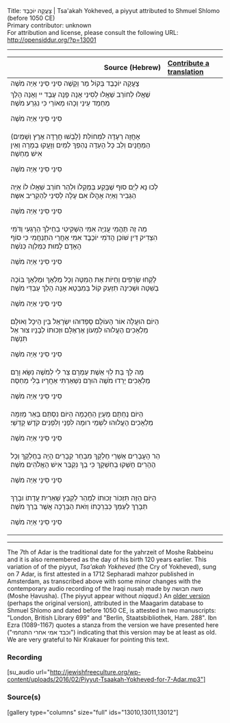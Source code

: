 <html>
<head></head>
<body>
Title: צָעֲקָה יוֹכֶבֶד | Tsa'akah Yokheved, a piyyut attributed to Shmuel Shlomo (before 1050 CE)<br />
Primary contributor: unknown<br />
For attribution and license, please consult the following URL: <a href="http://opensiddur.org/?p=13001">http://opensiddur.org/?p=13001</a>
<p />
<hr />

<table style="margin-left: auto;margin-right: auto;" class="draggable">
<thead><tr><th id="x" style="text-align: right;">Source (Hebrew)</th><th style="text-align: left;"><a href="https://opensiddur.org/contributing/upload/">Contribute a translation</a></th></tr></thead>
<tbody>
<tr><td style="vertical-align:top;">
<div class="liturgy" lang="he">
צָעֲקָה יוֹכֶבֶד בְּקוֹל מַר וְקָשֶׁה
סִינַי סִינַי אַיֵּה מֹשֶׁה
</span></div></td>
 
<td style="vertical-align:top;">
<div class="english" lang="en">

</div></td></tr>


<tr><td style="vertical-align:top;">
<div class="liturgy" lang="he">
שַׁאֲלוּ לְחוֹרֵב שַׁאֲלוּ לְסִינַי
אָנָה פָנָה עֶבֶד יי
וְאָנָה הָלַךְ מַחְמַד עֵינַי
וְכָהוּ מְאוֹרַי כִּי נִגְרַע מֹשֶׁה׃

סִינַי סִינַי אַיֵּה מֹשֶׁה
</span></div></td>
 
<td style="vertical-align:top;">
<div class="english" lang="en">

</div></td></tr>


<tr><td style="vertical-align:top;">
<div class="liturgy" lang="he">
(לָבְשׁוּ חֲרָדָה אֶרֶץ וְשָׁמַיִם)
אָחֲזָה רְעָדָה לִמְחוֹלַת הַמַּחֲנָיִם
וְלֵב כָּל הָעֵדָה נֶהְפַּךְ לְמַיִם
וְזָעֲקוּ בְמָרָה וְאֵין אִישׁ מַחְשֶׁה׃

סִינַי סִינַי אַיֵּה מֹשֶׁה
</span></div></td>
 
<td style="vertical-align:top;">
<div class="english" lang="en">

</div></td></tr>


<tr><td style="vertical-align:top;">
<div class="liturgy" lang="he">
לְכוּ נָא לְיַם סוּף שֶׁבָּקַע בְּמַקְלוֹ
וּלְהַר חוֹרֵב שַׁאֲלוּ לוֹ
אַיֵּה הַגְּבִיר וְאַיֵּה אָהֳלוֹ
אִם עָלָה לְסִינַי לְהַקְרִיב אִשֶּה׃

סִינַי סִינַי אַיֵּה מֹשֶׁה
</span></div></td>
 
<td style="vertical-align:top;">
<div class="english" lang="en">

</div></td></tr>


<tr><td style="vertical-align:top;">
<div class="liturgy" lang="he">
מַה זֶה תֶּהֱמִי עֲנִיָּה אִמִּי
הַשְׁקִיטִי בְחֵילֵךְ הֵרָגְעִי וְדֹמִּי
הִצְדִיק דִּין שׁוֹכֵן הֲדֹמִי
יוֹכֶבֶד אִמִּי אַחֲרַי הִתְנַחֲמִי
כִּי סוֹף הָאָדָם לָמוּת כַּמַּלְוֶה כַּנֹּשֶׁה׃

סִינַי סִינַי אַיֵּה מֹשֶׁה
</span></div></td>
 
<td style="vertical-align:top;">
<div class="english" lang="en">

</div></td></tr>


<tr><td style="vertical-align:top;">
<div class="liturgy" lang="he">
לָקְחוּ שְׂרָפִים וְחַיּוֹת אֶת הַמִּטָּה
וְכָל מַלְאָךְ וּמַלְאָךְ בּוֹכֶה בְשִׁטָּה
וּשְׁכִינָה תִזְעַק קוֹל בְּמִבְטָא
אָנָה הָלַךְ עַבְדִּי מֹשֶׁה׃

סִינַי סִינַי אַיֵּה מֹשֶׁה
</span></div></td>
 
<td style="vertical-align:top;">
<div class="english" lang="en">

</div></td></tr>


<tr><td style="vertical-align:top;">
<div class="liturgy" lang="he">
הַיּוֹם הוּעֲלָה אוֹר הָעוֹלָם
סָפְדוּהוּ יִשְׂרָאֵל בֵּין הֵיכָל וְאוּלָם
מַלְאָכִים הֶעֱלוּהוּ לִמְעוֹן אֶרְאֶלָּם
וּזְכוּתוֹ לְבָנָיו צוּר אַל תִּנְשֶׁה׃

סִינַי סִינַי אַיֵּה מֹשֶׁה
</span></div></td>
 
<td style="vertical-align:top;">
<div class="english" lang="en">

</div></td></tr>


<tr><td style="vertical-align:top;">
<div class="liturgy" lang="he">
מַה לָךְ בַּת לֵוִי אֵשֶׁת עַמְרָם
צַר לִי לְמֹשֶׁה נִשָּׂא וָרָם
מַלְאָכִים יָרְדוּ מֹשֶׁה הוּרָם
נִשְׁאַרְתִּי אַחֲרָיו בְּלִי מַחְסֶה׃

סִינַי סִינַי אַיֵּה מֹשֶׁה
</span></div></td>
 
<td style="vertical-align:top;">
<div class="english" lang="en">

</div></td></tr>


<tr><td style="vertical-align:top;">
<div class="liturgy" lang="he">
הַיּוֹם נֶחְתָּם מַעְיַן הַחָכְמָה
הַיּוֹם נִסְתַּם בְּאֵר מְזִמָּה
מַלְאָכִים הֶעֱלוּהוּ לִשְׁמֵי רוּמָה
לִפְנַי וְלִפְנִים קֹדֶשׁ קָדְשֵׁי׃

סִינַי סִינַי אַיֵּה מֹשֶׁה
</span></div></td>
 
<td style="vertical-align:top;">
<div class="english" lang="en">

</div></td></tr>


<tr><td style="vertical-align:top;">
<div class="liturgy" lang="he">
הַר הָעֲבָרִים אַשְׁרֵי חֶלְקָךְ
מִבְחַר קְבָרִים הָיָה בְחֶלְקָךְ
וְכָל הֶהָרִים חָשְׁקוּ בְחִשְׁקָךְ 
כִּי בְךָ נִקְבַּר אִישׁ הָאֱלֹהִים מֹשֶׁה׃

סִינַי סִינַי אַיֵּה מֹשֶׁה
</span></div></td>
 
<td style="vertical-align:top;">
<div class="english" lang="en">

</div></td></tr>


<tr><td style="vertical-align:top;">
<div class="liturgy" lang="he">
הַיּוֹם הַזֶּה תִּזְכּוֹר זְכוּתוֹ
לְמַהֵר לְקַבֵּץ שְׁאֵרִית עֲדָתוֹ
ובָרֵךְ תְּבָרֵךְ לְעַמְּךָ כְּבִרְכָתוֹ
וְזֹאת הַבְּרָכָה אֲשֶׁר בֵּרַךְ מֹשֶׁה׃

סִינַי סִינַי אַיֵּה מֹשֶׁה
</div></td></tr>
</tbody></table>

<hr />

The 7th of Adar is the traditional date for the yahrzeit of Moshe Rabbeinu and it is also remembered as the day of his birth 120 years earlier. This variation of of the piyyut, <em>Tsa'akah Yokheved</em> (the Cry of Yokheved), sung on 7 Adar, is first attested in a 1712 Sepharadi mahzor published in Amsterdam, as transcribed above with some minor changes with the contemporary audio recording of the Iraqi nusaḥ made by משה חבושה (Moshe Ḥavusha). (The piyyut appear without <em>niqqud</em>.) An <a href="http://maagarim.hebrew-academy.org.il/Pages/PMain.aspx?misyzira=590538&mm15=000000001001%2000">older version</a> (perhaps the original version), attributed in the Maagarim database to Shmuel Shlomo and dated before 1050 CE, is attested in two manuscripts: "London, British Library 699" and "Berlin, Staatsbibliothek, Ham. 288". Ibn Ezra (1089-1167) quotes a stanza from the version we have presented here ("וכבד אמי אחרי התנחמי") indicating that this version may be at least as old. We are very grateful to Nir Krakauer for pointing this text.

<h3>Recording</h3>

[su_audio url="http://jewishfreeculture.org/wp-content/uploads/2016/02/Piyyut-Tsaakah-Yokheved-for-7-Adar.mp3"]

<h3>Source(s)</h3>

[gallery type="columns" size="full" ids="13010,13011,13012"]
</body>
</html>